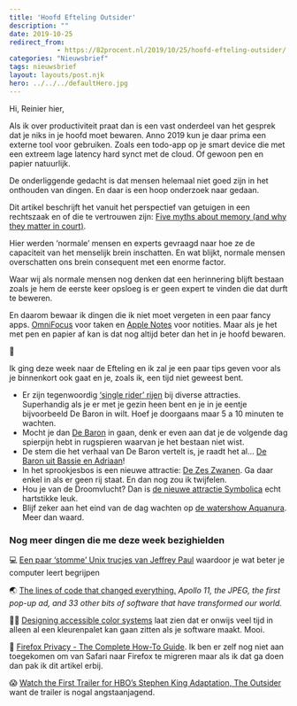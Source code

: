 ```yaml
---
title: 'Hoofd Efteling Outsider'
description: ""
date: 2019-10-25
redirect_from: 
            - https://82procent.nl/2019/10/25/hoofd-efteling-outsider/
categories: "Nieuwsbrief"
tags: nieuwsbrief	
layout: layouts/post.njk
hero: ../../../defaultHero.jpg
---
```

<!-- wp:paragraph -->

Hi, Reinier hier,

<!-- /wp:paragraph -->

<!-- wp:paragraph -->

Als ik over productiviteit praat dan is een vast onderdeel van het gesprek dat je niks in je hoofd moet bewaren. Anno 2019 kun je daar prima een externe tool voor gebruiken. Zoals een todo-app op je smart device die met een extreem lage latency hard synct met de cloud. Of gewoon pen en papier natuurlijk.

<!-- /wp:paragraph -->

<!-- wp:paragraph -->

De onderliggende gedacht is dat mensen helemaal niet goed zijn in het onthouden van dingen. En daar is een hoop onderzoek naar gedaan.

<!-- /wp:paragraph -->

<!-- wp:paragraph -->

Dit artikel beschrijft het vanuit het perspectief van getuigen in een rechtszaak en of die te vertrouwen zijn: [Five myths about memory (and why they matter in court)](https://www.nationalgeographic.com/science/phenomena/2011/08/05/five-myths-about-memory-and-why-they-matter-in-court/).

<!-- /wp:paragraph -->

<!-- wp:paragraph -->

Hier werden ‘normale’ mensen en experts gevraagd naar hoe ze de capaciteit van het menselijk brein inschatten. En wat blijkt, normale mensen overschatten ons brein consequent met een enorme factor.

<!-- /wp:paragraph -->

<!-- wp:paragraph -->

Waar wij als normale mensen nog denken dat een herinnering blijft bestaan zoals je hem de eerste keer opsloeg is er geen expert te vinden die dat durft te beweren.

<!-- /wp:paragraph -->

<!-- wp:paragraph -->

En daarom bewaar ik dingen die ik niet moet vergeten in een paar fancy apps. [OmniFocus](https://www.omnigroup.com/omnifocus) voor taken en [Apple Notes](https://support.apple.com/en-us/HT205773) voor notities. Maar als je het met pen en papier af kan is dat nog altijd beter dan het in je hoofd bewaren.

<!-- /wp:paragraph -->

<!-- wp:paragraph -->

🎢

<!-- /wp:paragraph -->

<!-- wp:paragraph -->

Ik ging deze week naar de Efteling en ik zal je een paar tips geven voor als je binnenkort ook gaat en je, zoals ik, een tijd niet geweest bent.

<!-- /wp:paragraph -->

<!-- wp:list -->

- Er zijn tegenwoordig [‘single rider’ rijen](https://www.efteling.com/en/park/information/single-rider-queue) bij diverse attracties. Superhandig als je er met je gezin heen bent en je in je eentje bijvoorbeeld De Baron in wilt. Hoef je doorgaans maar 5 a 10 minuten te wachten.
- Mocht je dan [De Baron](https://www.eftepedia.nl/lemma/Baron_1898) in gaan, denk er even aan dat je de volgende dag spierpijn hebt in rugspieren waarvan je het bestaan niet wist.
- De stem die het verhaal van De Baron vertelt is, je raadt het al… [De Baron uit Bassie en Adriaan](https://www.eftepedia.nl/lemma/Paul_van_Gorcum)!
- In het sprookjesbos is een nieuwe attractie: [De Zes Zwanen](https://www.youtube.com/watch?v=8asyfPKZExI). Ga daar enkel in als er geen rij staat. En dan nog zou ik twijfelen.
- Hou je van de Droomvlucht? Dan is [de nieuwe attractie Symbolica](https://www.eftepedia.nl/lemma/Symbolica) echt hartstikke leuk.
- Blijf zeker aan het eind van de dag wachten op [de watershow Aquanura](https://www.efteling.com/en/park/shows/aquanura). Meer dan waard.

<!-- /wp:list -->

<!-- wp:heading {"level":3} -->

### Nog meer dingen die me deze week bezighielden

<!-- /wp:heading -->

<!-- wp:paragraph -->

💻 [Een paar ‘stomme’ Unix trucjes van Jeffrey Paul](https://sneak.berlin/20191011/stupid-unix-tricks/) waardoor je wat beter je computer leert begrijpen

<!-- /wp:paragraph -->

<!-- wp:paragraph -->

🌏 [The lines of code that changed everything.](https://slate.com/technology/2019/10/consequential-computer-code-software-history.html) _Apollo 11, the JPEG, the first pop-up ad, and 33 other bits of software that have transformed our world._

<!-- /wp:paragraph -->

<!-- wp:paragraph -->

👩‍🎨 [Designing accessible color systems](https://stripe.com/gb/blog/accessible-color-systems) laat zien dat er onwijs veel tijd in alleen al een kleurenpalet kan gaan zitten als je software maakt. Mooi.

<!-- /wp:paragraph -->

<!-- wp:paragraph -->

🦊 [Firefox Privacy - The Complete How-To Guide](https://restoreprivacy.com/firefox-privacy/). Ik ben er zelf nog niet aan toegekomen om van Safari naar Firefox te migreren maar als ik dat ga doen dan pak ik dit artikel erbij.

<!-- /wp:paragraph -->

<!-- wp:paragraph -->

😱 [Watch the First Trailer for HBO’s Stephen King Adaptation, The Outsider](https://www.tor.com/2019/10/18/watch-the-first-trailer-for-hbos-stephen-king-adaptation-the-outsider/) want de trailer is nogal angstaanjagend.

<!-- /wp:paragraph -->
